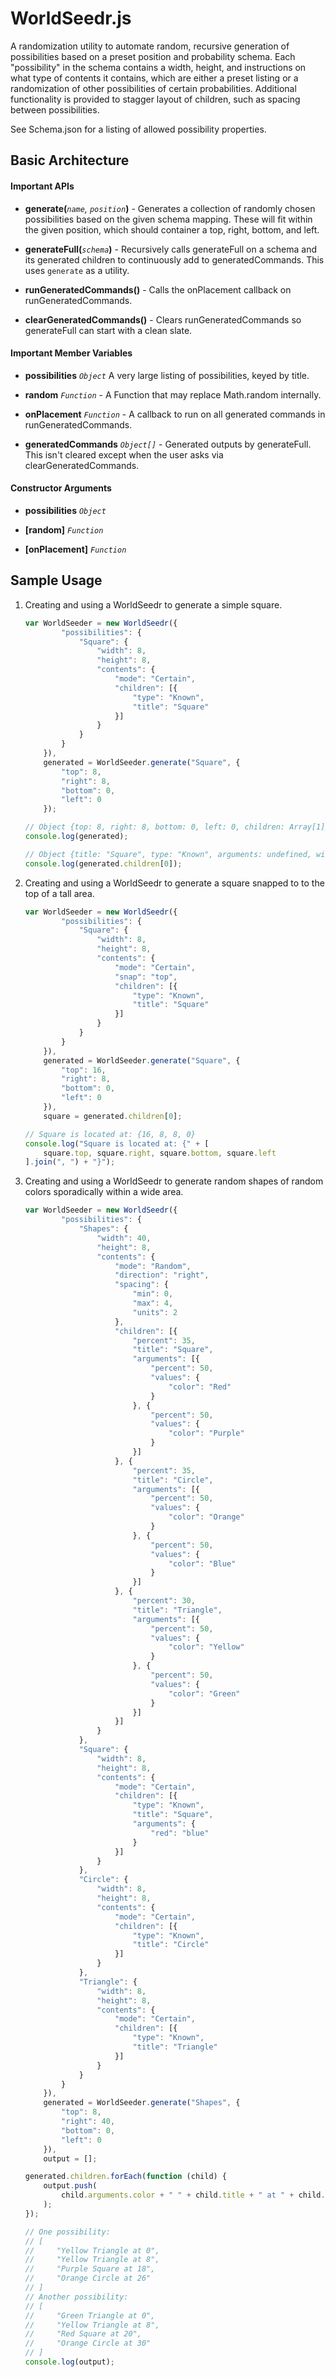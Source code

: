 # WorldSeedr.js

A randomization utility to automate random, recursive generation of
possibilities based on a preset position and probability schema. Each
"possibility" in the schema contains a width, height, and instructions on what
type of contents it contains, which are either a preset listing or a
randomization of other possibilities of certain probabilities. Additional
functionality is provided to stagger layout of children, such as spacing between
possibilities. 

See Schema.json for a listing of allowed possibility properties.


## Basic Architecture

#### Important APIs

* **generate(***`name`, `position`***)** - Generates a collection of randomly 
chosen possibilities based on the given schema mapping. These will fit within 
the given position, which should container a top, right, bottom, and left.

* **generateFull(***`schema`***)** - Recursively calls generateFull on a schema
and its generated children to continuously add to generatedCommands. This uses
`generate` as a utility.

* **runGeneratedCommands()** - Calls the onPlacement callback on 
runGeneratedCommands. 

* **clearGeneratedCommands()** - Clears runGeneratedCommands so generateFull
can start with a clean slate.

#### Important Member Variables

* **possibilities** *`Object`* A very large listing of possibilities, keyed by 
title.

* **random** *`Function`* - A Function that may replace Math.random internally.

* **onPlacement** *`Function`* - A callback to run on all generated commands in
runGeneratedCommands.

* **generatedCommands** *`Object[]`* - Generated outputs by generateFull. This
isn't cleared except when the user asks via clearGeneratedCommands.

#### Constructor Arguments

* **possibilities** *`Object`*

* **[random]** *`Function`*

* **[onPlacement]** *`Function`*


## Sample Usage

1. Creating and using a WorldSeedr to generate a simple square.

    ```javascript
    var WorldSeeder = new WorldSeedr({
            "possibilities": {
                "Square": {
                    "width": 8,
                    "height": 8,
                    "contents": {
                        "mode": "Certain",
                        "children": [{
                            "type": "Known",
                            "title": "Square"
                        }]
                    }
                }
            }
        }),
        generated = WorldSeeder.generate("Square", {
            "top": 8,
            "right": 8,
            "bottom": 0,
            "left": 0
        });

    // Object {top: 8, right: 8, bottom: 0, left: 0, children: Array[1]}
    console.log(generated);

    // Object {title: "Square", type: "Known", arguments: undefined, width: 8...}
    console.log(generated.children[0]);
    ```

2. Creating and using a WorldSeedr to generate a square snapped to to the top of 
a tall area.

    ```javascript
    var WorldSeeder = new WorldSeedr({
            "possibilities": {
                "Square": {
                    "width": 8,
                    "height": 8,
                    "contents": {
                        "mode": "Certain",
                        "snap": "top",
                        "children": [{
                            "type": "Known",
                            "title": "Square"
                        }]
                    }
                }
            }
        }),
        generated = WorldSeeder.generate("Square", {
            "top": 16,
            "right": 8,
            "bottom": 0,
            "left": 0
        }),
        square = generated.children[0];

    // Square is located at: {16, 8, 8, 0}
    console.log("Square is located at: {" + [
        square.top, square.right, square.bottom, square.left
    ].join(", ") + "}");
    ```

3. Creating and using a WorldSeedr to generate random shapes of random colors
sporadically within a wide area.

    ```javascript
    var WorldSeeder = new WorldSeedr({
            "possibilities": {
                "Shapes": {
                    "width": 40,
                    "height": 8,
                    "contents": {
                        "mode": "Random",
                        "direction": "right",
                        "spacing": {
                            "min": 0,
                            "max": 4,
                            "units": 2
                        },
                        "children": [{
                            "percent": 35,
                            "title": "Square",
                            "arguments": [{
                                "percent": 50,
                                "values": {
                                    "color": "Red"
                                }
                            }, {
                                "percent": 50,
                                "values": {
                                    "color": "Purple"
                                }
                            }]
                        }, {
                            "percent": 35,
                            "title": "Circle",
                            "arguments": [{
                                "percent": 50,
                                "values": {
                                    "color": "Orange"
                                }
                            }, {
                                "percent": 50,
                                "values": {
                                    "color": "Blue"
                                }
                            }]
                        }, {
                            "percent": 30,
                            "title": "Triangle",
                            "arguments": [{
                                "percent": 50,
                                "values": {
                                    "color": "Yellow"
                                }
                            }, {
                                "percent": 50,
                                "values": {
                                    "color": "Green"
                                }
                            }]
                        }]
                    }
                },
                "Square": {
                    "width": 8,
                    "height": 8,
                    "contents": {
                        "mode": "Certain",
                        "children": [{
                            "type": "Known",
                            "title": "Square",
                            "arguments": {
                                "red": "blue"
                            }
                        }]
                    }
                },
                "Circle": {
                    "width": 8,
                    "height": 8,
                    "contents": {
                        "mode": "Certain",
                        "children": [{
                            "type": "Known",
                            "title": "Circle"
                        }]
                    }
                },
                "Triangle": {
                    "width": 8,
                    "height": 8,
                    "contents": {
                        "mode": "Certain",
                        "children": [{
                            "type": "Known",
                            "title": "Triangle"
                        }]
                    }
                }
            }
        }),
        generated = WorldSeeder.generate("Shapes", {
            "top": 8,
            "right": 40,
            "bottom": 0,
            "left": 0
        }),
        output = [];

    generated.children.forEach(function (child) {
        output.push(
            child.arguments.color + " " + child.title + " at " + child.left
        );
    });

    // One possibility:
    // [
    //     "Yellow Triangle at 0", 
    //     "Yellow Triangle at 8", 
    //     "Purple Square at 18", 
    //     "Orange Circle at 26"
    // ]
    // Another possibility:
    // [
    //     "Green Triangle at 0",
    //     "Yellow Triangle at 8",
    //     "Red Square at 20", 
    //     "Orange Circle at 30"
    // ]
    console.log(output);
    ```